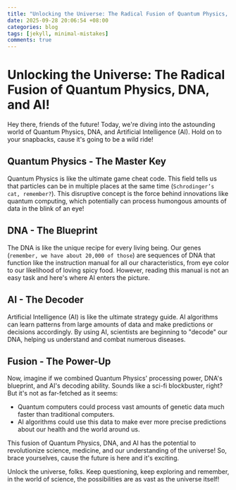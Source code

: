 ```yaml
---
title: "Unlocking the Universe: The Radical Fusion of Quantum Physics, DNA, and AI!"
date: 2025-09-28 20:06:54 +08:00
categories: blog
tags: [jekyll, minimal-mistakes]
comments: true
---
```


# Unlocking the Universe: The Radical Fusion of Quantum Physics, DNA, and AI!

Hey there, friends of the future! Today, we're diving into the astounding world of Quantum Physics, DNA, and Artificial Intelligence (AI). Hold on to your snapbacks, cause it's going to be a wild ride!

## Quantum Physics - The Master Key 

Quantum Physics is like the ultimate game cheat code. This field tells us that particles can be in multiple places at the same time (`Schrodinger’s cat, remember?`). This disruptive concept is the force behind innovations like quantum computing, which potentially can process humongous amounts of data in the blink of an eye!

## DNA - The Blueprint 

The DNA is like the unique recipe for every living being. Our genes (`remember, we have about 20,000 of those`) are sequences of DNA that function like the instruction manual for all our characteristics, from eye color to our likelihood of loving spicy food. However, reading this manual is not an easy task and here's where AI enters the picture.

## AI - The Decoder 

Artificial Intelligence (AI) is like the ultimate strategy guide. AI algorithms can learn patterns from large amounts of data and make predictions or decisions accordingly. By using AI, scientists are beginning to "decode" our DNA, helping us understand and combat numerous diseases.

## Fusion - The Power-Up 

Now, imagine if we combined Quantum Physics' processing power, DNA's blueprint, and AI's decoding ability. Sounds like a sci-fi blockbuster, right? But it's not as far-fetched as it seems:

- Quantum computers could process vast amounts of genetic data much faster than traditional computers.
- AI algorithms could use this data to make ever more precise predictions about our health and the world around us.

This fusion of Quantum Physics, DNA, and AI has the potential to revolutionize science, medicine, and our understanding of the universe! So, brace yourselves, cause the future is here and it's exciting.

Unlock the universe, folks. Keep questioning, keep exploring and remember, in the world of science, the possibilities are as vast as the universe itself!
